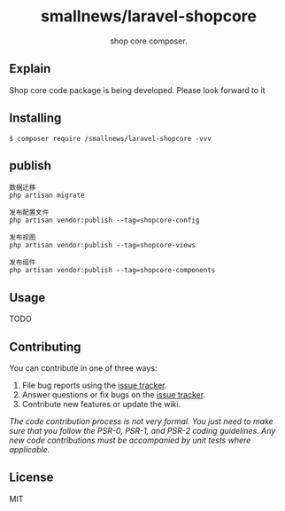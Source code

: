 <h1 align="center"> smallnews/laravel-shopcore </h1>

<p align="center"> shop core composer.</p>

## Explain

Shop core code package is being developed. Please look forward to it

## Installing

```shell
$ composer require /smallnews/laravel-shopcore -vvv
```

## publish

```
数据迁移
php artisan migrate

发布配置文件
php artisan vendor:publish --tag=shopcore-config

发布视图
php artisan vendor:publish --tag=shopcore-views

发布组件
php artisan vendor:publish --tag=shopcore-components
```

## Usage

TODO

## Contributing

You can contribute in one of three ways:

1. File bug reports using the [issue tracker](https://github.com//Wsmallnews/laravel-shopcore/issues).
2. Answer questions or fix bugs on the [issue tracker](https://github.com//Wsmallnews/laravel-shopcore/issues).
3. Contribute new features or update the wiki.

_The code contribution process is not very formal. You just need to make sure that you follow the PSR-0, PSR-1, and PSR-2 coding guidelines. Any new code contributions must be accompanied by unit tests where applicable._

## License

MIT
